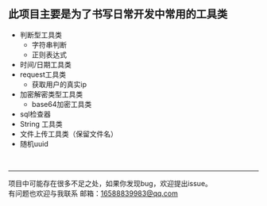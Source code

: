 此项目主要是为了书写日常开发中常用的工具类
--
+ 判断型工具类<br/>
   + 字符串判断
   + 正则表达式
+ 时间/日期工具类<br/>
+ request工具类<br/>
   + 获取用户的真实ip
+ 加密解密类型工具类<br/>
   + base64加密工具类
+ sql检查器<br/>
+ String 工具类<br/>
+ 文件上传工具类（保留文件名）<br/>
+ 随机uuid<br/>
<br/>



---



项目中可能存在很多不足之处，如果你发现bug，欢迎提出issue。<br/>
有问题也欢迎与我联系 邮箱：16588839983@qq.com
